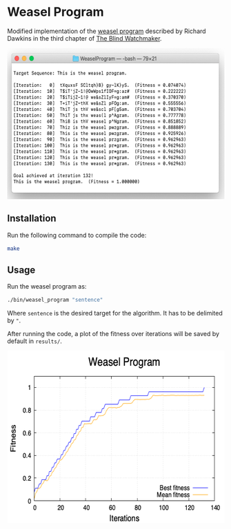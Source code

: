 # Weasel Program
Modified implementation of the [weasel program]() described by Richard Dawkins in the third chapter of [The Blind Watchmaker](https://en.wikipedia.org/wiki/The_Blind_Watchmaker).

<p align="center">
    <img width="590" height="351" src="images/weasel_program.png">
</p>


## Installation

Run the following command to compile the code:

```bash
make
```



## Usage

Run the weasel program as:

```bash
./bin/weasel_program "sentence"
```

Where `sentence` is the desired target for the algorithm. It has to be delimited by `"`. 

After running the code, a plot of the fitness over iterations will be saved by default in `results/`. 



<p align="center">
  <img width="600" height="400" src="results/fitness.png">
</p>

